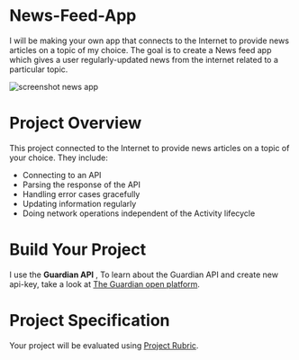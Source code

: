 # News-Feed-App
I will be making your own app that connects to the Internet to provide news articles on a topic of my choice. The goal is to create a News feed app which gives a user regularly-updated news from the internet related to a particular topic.

![screenshot news app](https://user-images.githubusercontent.com/35526918/43658488-55f097c4-9759-11e8-9786-f6818236075d.png)

# Project Overview
This project connected to the Internet to provide news articles on a topic of your choice. 
They include:

* Connecting to an API
* Parsing the response of the API
* Handling error cases gracefully
* Updating information regularly
* Doing network operations independent of the Activity lifecycle

# Build Your Project
I use the **Guardian API** , To learn about the Guardian API and create new api-key, take a look at [The Guardian open platform](https://open-platform.theguardian.com/documentation/).

# Project Specification
Your project will be evaluated using [Project Rubric](https://review.udacity.com/#!/rubrics/165/view).
